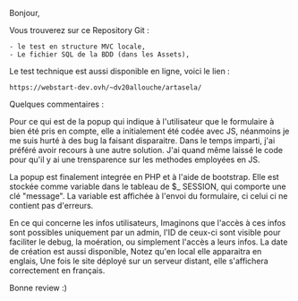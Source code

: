 Bonjour,

Vous trouverez sur ce Repository Git :

    - le test en structure MVC locale,
    - Le fichier SQL de la BDD (dans les Assets),

Le test technique est aussi disponible en ligne, voici le lien :

    https://webstart-dev.ovh/~dv20allouche/artasela/

Quelques commentaires :

Pour ce qui est de la popup qui indique à l'utilisateur que le formulaire à bien été pris en compte,
elle a initialement été codée avec JS, néanmoins je me suis hurté à des bug la faisant disparaitre.
Dans le temps imparti, j'ai préféré avoir recours à une autre solution.
J'ai quand même laissé le code pour qu'il y ai une trensparence sur les methodes employées en JS.

La popup est finalement integrée en PHP et à l'aide de bootstrap.
Elle est stockée comme variable dans le tableau de $\_ SESSION, qui comporte une clé "message".
La variable est affichée à l'envoi du formulaire, ci celui ci ne contient pas d'erreurs.

En ce qui concerne les infos utilisateurs,
Imaginons que l'accès à ces infos sont possibles uniquement par un admin,
l'ID de ceux-ci sont visible pour faciliter le debug, la moération, ou simplement l'accès a leurs infos.
La date de création est aussi disponible,
Notez qu'en local elle apparaitra en englais, Une fois le site déployé sur un serveur distant, elle s'affichera correctement en français.

Bonne review :)
